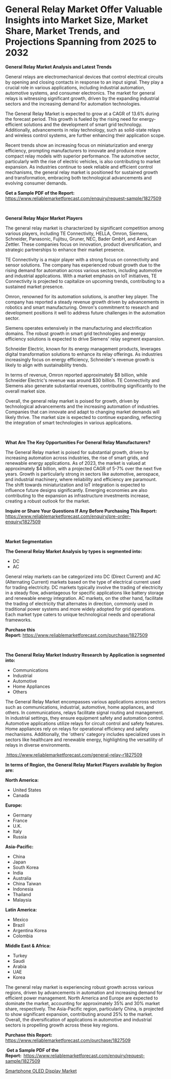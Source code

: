 <p><h1>General Relay Market Offer Valuable Insights into Market Size, Market Share, Market Trends, and Projections Spanning from 2025 to 2032</h1></p><p><strong>General Relay Market Analysis and Latest Trends</strong></p>
<p><p>General relays are electromechanical devices that control electrical circuits by opening and closing contacts in response to an input signal. They play a crucial role in various applications, including industrial automation, automotive systems, and consumer electronics. The market for general relays is witnessing significant growth, driven by the expanding industrial sectors and the increasing demand for automation technologies.</p><p>The General Relay Market is expected to grow at a CAGR of 13.6% during the forecast period. This growth is fueled by the rising need for energy-efficient solutions and the development of smart grid technology. Additionally, advancements in relay technology, such as solid-state relays and wireless control systems, are further enhancing their application scope.</p><p>Recent trends show an increasing focus on miniaturization and energy efficiency, prompting manufacturers to innovate and produce more compact relay models with superior performance. The automotive sector, particularly with the rise of electric vehicles, is also contributing to market expansion. As industries continue to seek reliable and efficient control mechanisms, the general relay market is positioned for sustained growth and transformation, embracing both technological advancements and evolving consumer demands.</p></p>
<p><strong>Get a Sample PDF of the Report:&nbsp;</strong> <a href="https://www.reliablemarketforecast.com/enquiry/request-sample/1827509?utm_campaign=1929&utm_medium=2&utm_source=Github&utm_content=ia&utm_term=11022025&utm_id=general-relay">https://www.reliablemarketforecast.com/enquiry/request-sample/1827509</a></p>
<p>&nbsp;</p>
<p><strong>General Relay Major Market Players</strong></p>
<p><p>The general relay market is characterized by significant competition among various players, including TE Connectivity, HELLA, Omron, Siemens, Schneider, Panasonic, Fujitsu, Gruner, NEC, Bader GmbH, and American Zettler. These companies focus on innovation, product diversification, and strategic partnerships to enhance their market presence.</p><p>TE Connectivity is a major player with a strong focus on connectivity and sensor solutions. The company has experienced robust growth due to the rising demand for automation across various sectors, including automotive and industrial applications. With a market emphasis on IoT initiatives, TE Connectivity is projected to capitalize on upcoming trends, contributing to a sustained market presence.</p><p>Omron, renowned for its automation solutions, is another key player. The company has reported a steady revenue growth driven by advancements in robotics and smart manufacturing. Omron's commitment to research and development positions it well to address future challenges in the automation sector.</p><p>Siemens operates extensively in the manufacturing and electrification domains. The robust growth in smart grid technologies and energy efficiency solutions is expected to drive Siemens' relay segment expansion. </p><p>Schneider Electric, known for its energy management products, leverages digital transformation solutions to enhance its relay offerings. As industries increasingly focus on energy efficiency, Schneider's revenue growth is likely to align with sustainability trends.</p><p>In terms of revenue, Omron reported approximately $8 billion, while Schneider Electric's revenue was around $30 billion. TE Connectivity and Siemens also generate substantial revenues, contributing significantly to the overall market size.</p><p>Overall, the general relay market is poised for growth, driven by technological advancements and the increasing automation of industries. Companies that can innovate and adapt to changing market demands will likely thrive. The market size is expected to continue expanding, reflecting the integration of smart technologies in various applications.</p></p>
<p>&nbsp;</p>
<p><strong>What Are The Key Opportunities For General Relay Manufacturers?</strong></p>
<p><p>The General Relay market is poised for substantial growth, driven by increasing automation across industries, the rise of smart grids, and renewable energy applications. As of 2023, the market is valued at approximately $4 billion, with a projected CAGR of 5-7% over the next five years. Growth is particularly strong in sectors like automotive, aerospace, and industrial machinery, where reliability and efficiency are paramount. The shift towards miniaturization and IoT integration is expected to influence future designs significantly. Emerging economies are also contributing to the expansion as infrastructure investments increase, creating a robust outlook for the market.</p></p>
<p><strong>Inquire or Share Your Questions If Any Before Purchasing This Report:</strong> <a href="https://www.reliablemarketforecast.com/enquiry/pre-order-enquiry/1827509?utm_campaign=1929&utm_medium=2&utm_source=Github&utm_content=ia&utm_term=11022025&utm_id=general-relay">https://www.reliablemarketforecast.com/enquiry/pre-order-enquiry/1827509</a></p>
<p>&nbsp;</p>
<p><strong>Market Segmentation</strong></p>
<p><strong>The General Relay Market Analysis by types is segmented into:</strong></p>
<p><ul><li>DC</li><li>AC</li></ul></p>
<p><p>General relay markets can be categorized into DC (Direct Current) and AC (Alternating Current) markets based on the type of electrical current used for trading electricity. DC markets typically involve the trading of electricity in a steady flow, advantageous for specific applications like battery storage and renewable energy integration. AC markets, on the other hand, facilitate the trading of electricity that alternates in direction, commonly used in traditional power systems and more widely adopted for grid operations. Each market type caters to unique technological needs and operational frameworks.</p></p>
<p><strong>Purchase this Report:&nbsp;</strong><a href="https://www.reliablemarketforecast.com/purchase/1827509?utm_campaign=1929&utm_medium=2&utm_source=Github&utm_content=ia&utm_term=11022025&utm_id=general-relay">https://www.reliablemarketforecast.com/purchase/1827509</a></p>
<p>&nbsp;</p>
<p><strong>The General Relay Market Industry Research by Application is segmented into:</strong></p>
<p><ul><li>Communications</li><li>Industrial</li><li>Automotive</li><li>Home Appliances</li><li>Others</li></ul></p>
<p><p>The General Relay Market encompasses various applications across sectors such as communications, industrial, automotive, home appliances, and others. In communications, relays facilitate signal routing and management. In industrial settings, they ensure equipment safety and automation control. Automotive applications utilize relays for circuit control and safety features. Home appliances rely on relays for operational efficiency and safety mechanisms. Additionally, the 'others' category includes specialized uses in sectors like healthcare and renewable energy, highlighting the versatility of relays in diverse environments.</p></p>
<p><a href="https://www.reliablemarketforecast.com/general-relay-r1827509?utm_campaign=1929&utm_medium=2&utm_source=Github&utm_content=ia&utm_term=11022025&utm_id=general-relay">&nbsp;https://www.reliablemarketforecast.com/general-relay-r1827509</a></p>
<p><strong>In terms of Region, the General Relay Market Players available by Region are:</strong></p>
<p>
    <p> <strong> North America: </strong>
        <ul>
            <li>United States</li>
            <li>Canada</li>
        </ul>
        </p> 
    <p> <strong> Europe: </strong>
        <ul>
            <li>Germany</li>
            <li>France</li>
            <li>U.K.</li>
            <li>Italy</li>
            <li>Russia</li>
        </ul>
        </p> 
    <p> <strong> Asia-Pacific: </strong>
        <ul>
            <li>China</li>
            <li>Japan</li>
            <li>South Korea</li>
            <li>India</li>
            <li>Australia</li>
            <li>China Taiwan</li>
            <li>Indonesia</li>
            <li>Thailand</li>
            <li>Malaysia</li>
        </ul>
        </p> 
    <p> <strong> Latin America: </strong>
        <ul>
            <li>Mexico</li>
            <li>Brazil</li>
            <li>Argentina Korea</li>
            <li>Colombia</li>
        </ul>
        </p> 
    <p> <strong> Middle East & Africa: </strong>
        <ul>
            <li>Turkey</li>
            <li>Saudi</li>
            <li>Arabia</li>
            <li>UAE</li>
            <li>Korea</li>
        </ul>
    </p>
    </p>
<p><p>The general relay market is experiencing robust growth across various regions, driven by advancements in automation and increasing demand for efficient power management. North America and Europe are expected to dominate the market, accounting for approximately 35% and 30% market share, respectively. The Asia-Pacific region, particularly China, is projected to show significant expansion, contributing around 25% to the market. Overall, the diversification of applications in automotive and industrial sectors is propelling growth across these key regions.</p></p>
<p><strong>Purchase this Report: </strong><a href="https://www.reliablemarketforecast.com/purchase/1827509?utm_campaign=1929&utm_medium=2&utm_source=Github&utm_content=ia&utm_term=11022025&utm_id=general-relay">https://www.reliablemarketforecast.com/purchase/1827509</a></p>
<p>&nbsp;<strong>Get a Sample PDF of the Report:&nbsp;&nbsp;</strong><a href="https://www.reliablemarketforecast.com/enquiry/request-sample/1827509?utm_campaign=1929&utm_medium=2&utm_source=Github&utm_content=ia&utm_term=11022025&utm_id=general-relay">https://www.reliablemarketforecast.com/enquiry/request-sample/1827509</a></p>
<p><strong></strong></p>
<p><p><a href="https://github.com/dringals/Market-Research-Report-List-6/blob/main/smartphone-oled-display-market.md?utm_campaign=1929&utm_medium=2&utm_source=Github&utm_content=ia&utm_term=11022025&utm_id=general-relay">Smartphone OLED Display Market</a></p></p>